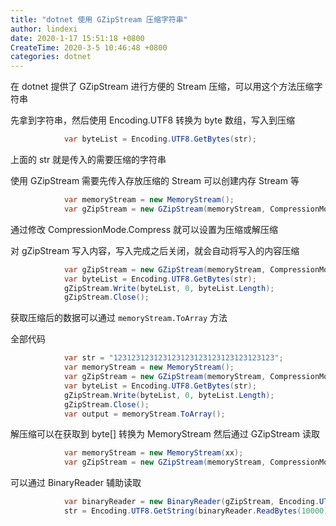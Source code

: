 ```yaml
---
title: "dotnet 使用 GZipStream 压缩字符串"
author: lindexi
date: 2020-1-17 15:51:18 +0800
CreateTime: 2020-3-5 10:46:48 +0800
categories: dotnet
---
```


在 dotnet 提供了 GZipStream 进行方便的 Stream 压缩，可以用这个方法压缩字符串

<!--more-->


<!-- 发布 -->

先拿到字符串，然后使用 Encoding.UTF8 转换为 byte 数组，写入到压缩

```csharp
            var byteList = Encoding.UTF8.GetBytes(str);
```

上面的 str 就是传入的需要压缩的字符串

使用 GZipStream 需要先传入存放压缩的 Stream 可以创建内存 Stream 等

```csharp
            var memoryStream = new MemoryStream();
            var gZipStream = new GZipStream(memoryStream, CompressionMode.Compress);
```

通过修改 CompressionMode.Compress 就可以设置为压缩或解压缩

对 gZipStream 写入内容，写入完成之后关闭，就会自动将写入的内容压缩

```csharp
            var gZipStream = new GZipStream(memoryStream, CompressionMode.Compress);
            var byteList = Encoding.UTF8.GetBytes(str);
            gZipStream.Write(byteList, 0, byteList.Length);
            gZipStream.Close();
```

获取压缩后的数据可以通过 `memoryStream.ToArray` 方法

全部代码

```csharp
            var str = "123123123123123123123123123123123123";
            var memoryStream = new MemoryStream();
            var gZipStream = new GZipStream(memoryStream, CompressionMode.Compress);
            var byteList = Encoding.UTF8.GetBytes(str);
            gZipStream.Write(byteList, 0, byteList.Length);
            gZipStream.Close();
            var output = memoryStream.ToArray();
```

解压缩可以在获取到 byte[] 转换为 MemoryStream 然后通过 GZipStream 读取

```csharp
            var memoryStream = new MemoryStream(xx);
            var gZipStream = new GZipStream(memoryStream, CompressionMode.Decompress);
```

可以通过 BinaryReader 辅助读取

```csharp
            var binaryReader = new BinaryReader(gZipStream, Encoding.UTF8);
            str = Encoding.UTF8.GetString(binaryReader.ReadBytes(10000));
```

